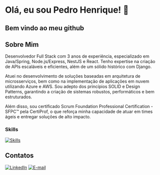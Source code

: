 # Olá, eu sou Pedro Henrique! 👋

## Bem vindo ao meu github

## Sobre Mim
Desenvolvedor Full Stack com 3 anos de experiência, especializado em Java/Spring, Node.js/Express, NestJS e React. Tenho expertise na criação de APIs escaláveis e eficientes, além de um sólido histórico com Django.

Atuei no desenvolvimento de soluções baseadas em arquitetura de microsserviços, bem como na implementação de aplicações em nuvem utilizando Azure e AWS. Sou adepto dos princípios SOLID e Design Patterns, garantindo a criação de sistemas robustos, performáticos e bem estruturados.

Além disso, sou certificado Scrum Foundation Professional Certification - SFPC™ pela CertiProf, o que reforça minha capacidade de atuar em times ágeis e entregar soluções de alto impacto.
### Skills

[![Skills](https://skillicons.dev/icons?i=java,spring,nodejs,express,nest,react,aws)](https://skillicons.dev)

## Contatos
[![LinkedIn](https://img.shields.io/badge/LinkedIn-0077B5?style=for-the-badge&logo=linkedin&logoColor=white)](https://www.linkedin.com/in/pedrohaugusto/)
[![E-mail](https://img.shields.io/badge/Gmail-D14836?style=for-the-badge&logo=gmail&logoColor=white)](mailto:pedrohaugusto12@gmail.com)

